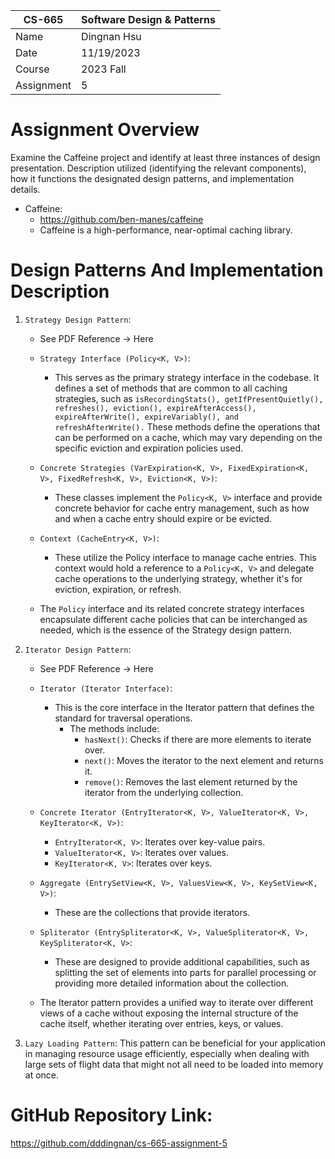 | CS-665     | Software Design & Patterns |
| ---------- | -------------------------- |
| Name       | Dingnan Hsu                |
| Date       | 11/19/2023                 |
| Course     | 2023 Fall                  |
| Assignment | 5                          |

# Assignment Overview

Examine the Caffeine project and identify at least three instances of design presentation. Description utilized (identifying the relevant components), how it functions the designated design patterns, and implementation details.

- Caffeine:
  - https://github.com/ben-manes/caffeine
  - Caffeine is a high-performance, near-optimal caching library.

# Design Patterns And Implementation Description

1. `Strategy Design Pattern`:

   - See PDF Reference -> Here
   - `Strategy Interface (Policy<K, V>)`:

     - This serves as the primary strategy interface in the codebase. It defines a set of methods that are common to all caching strategies, such as `isRecordingStats(), getIfPresentQuietly(), refreshes(), eviction(), expireAfterAccess(), expireAfterWrite(), expireVariably(), and refreshAfterWrite().` These methods define the operations that can be performed on a cache, which may vary depending on the specific eviction and expiration policies used.

   - `Concrete Strategies (VarExpiration<K, V>, FixedExpiration<K, V>, FixedRefresh<K, V>, Eviction<K, V>)`:

     - These classes implement the `Policy<K, V>` interface and provide concrete behavior for cache entry management, such as how and when a cache entry should expire or be evicted.

   - `Context (CacheEntry<K, V>)`:

     - These utilize the Policy interface to manage cache entries. This context would hold a reference to a `Policy<K, V>` and delegate cache operations to the underlying strategy, whether it's for eviction, expiration, or refresh.

   - The `Policy` interface and its related concrete strategy interfaces encapsulate different cache policies that can be interchanged as needed, which is the essence of the Strategy design pattern.

2. `Iterator Design Pattern`:

   - See PDF Reference -> Here
   - `Iterator (Iterator Interface)`:

     - This is the core interface in the Iterator pattern that defines the standard for traversal operations.
       - The methods include:
         - `hasNext()`: Checks if there are more elements to iterate over.
         - `next()`: Moves the iterator to the next element and returns it.
         - `remove()`: Removes the last element returned by the iterator from the underlying collection.

   - `Concrete Iterator (EntryIterator<K, V>, ValueIterator<K, V>, KeyIterator<K, V>)`:

     - `EntryIterator<K, V>`: Iterates over key-value pairs.
     - `ValueIterator<K, V>`: Iterates over values.
     - `KeyIterator<K, V>`: Iterates over keys.

   - `Aggregate (EntrySetView<K, V>, ValuesView<K, V>, KeySetView<K, V>)`:

     - These are the collections that provide iterators.

   - `Spliterator (EntrySpliterator<K, V>, ValueSpliterator<K, V>, KeySpliterator<K, V>`:

     - These are designed to provide additional capabilities, such as splitting the set of elements into parts for parallel processing or providing more detailed information about the collection.

   - The Iterator pattern provides a unified way to iterate over different views of a cache without exposing the internal structure of the cache itself, whether iterating over entries, keys, or values.

3. `Lazy Loading Pattern`: This pattern can be beneficial for your application in managing resource usage efficiently, especially when dealing with large sets of flight data that might not all need to be loaded into memory at once.

# GitHub Repository Link:

https://github.com/dddingnan/cs-665-assignment-5
